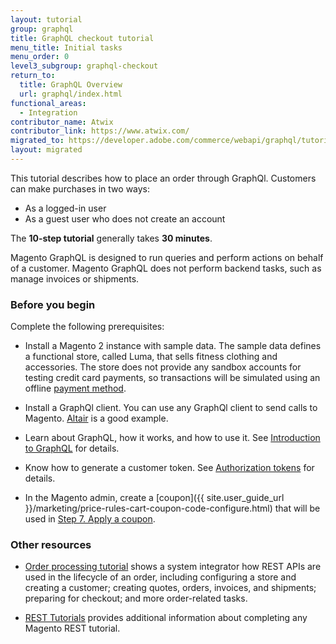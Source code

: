 ```yaml
---
layout: tutorial
group: graphql
title: GraphQL checkout tutorial
menu_title: Initial tasks
menu_order: 0
level3_subgroup: graphql-checkout
return_to:
  title: GraphQL Overview
  url: graphql/index.html
functional_areas:
  - Integration
contributor_name: Atwix
contributor_link: https://www.atwix.com/
migrated_to: https://developer.adobe.com/commerce/webapi/graphql/tutorials/checkout/
layout: migrated
---
```


This tutorial describes how to place an order through GraphQl. Customers can make purchases in two ways:

-  As a logged-in user
-  As a guest user who does not create an account

The **10-step tutorial** generally takes **30 minutes**.

Magento GraphQL is designed to run queries and perform actions on behalf of a customer. Magento GraphQL does not perform backend tasks, such as manage invoices or shipments.

### Before you begin

Complete the following prerequisites:

-  Install a Magento 2 instance with sample data.
   The sample data defines a functional store, called Luma, that sells fitness clothing and accessories. The store does not provide any sandbox accounts for testing credit card payments, so transactions will be simulated using an offline [payment method](https://glossary.magento.com/payment-method).

-  Install a GraphQl client. You can use any GraphQl client to send calls to Magento. [Altair](https://altair.sirmuel.design/) is a good example.

-  Learn about GraphQL, how it works, and how to use it. See [Introduction to GraphQL](https://graphql.org/learn/) for details.

-  Know how to generate a customer token. See [Authorization tokens]({{page.baseurl}}/graphql/authorization-tokens.html) for details.

-  In the Magento admin, create a [coupon]({{ site.user_guide_url }}/marketing/price-rules-cart-coupon-code-configure.html) that will be used in [Step 7. Apply a coupon]({{page.baseurl}}/graphql/tutorials/checkout/checkout-coupon.html).

### Other resources

-  [Order processing tutorial](https://developer.adobe.com/commerce/webapi/rest/tutorials/orders/) shows a system integrator how REST APIs are used in the lifecycle of an order, including configuring a store and creating a customer; creating quotes, orders, invoices, and shipments; preparing for checkout; and more order-related tasks.

-  [REST Tutorials](https://developer.adobe.com/commerce/webapi/rest/tutorials/) provides additional information about completing any Magento REST tutorial.
